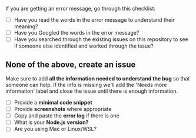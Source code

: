 If you are getting an error message, go through this checklist:

- [ ] Have you read the words in the error message to understand their meaning?
- [ ] Have you Googled the words in the error message?
- [ ] Have you searched through the existing issues on this repository to see if someone else identified and worked through the issue?

None of the above, create an issue
------------------------------------------------------------------

Make sure to add **all the information needed to understand the bug** so that someone can help. If the info is missing we'll add the 'Needs more information' label and close the issue until there is enough information.

- [ ] Provide a **minimal code snippet**
- [ ] Provide **screenshots** where appropriate
- [ ] Copy and paste the **error log** if there is one
- [ ] What is your **Node.js version?**
- [ ] Are you using Mac or Linux/WSL?
